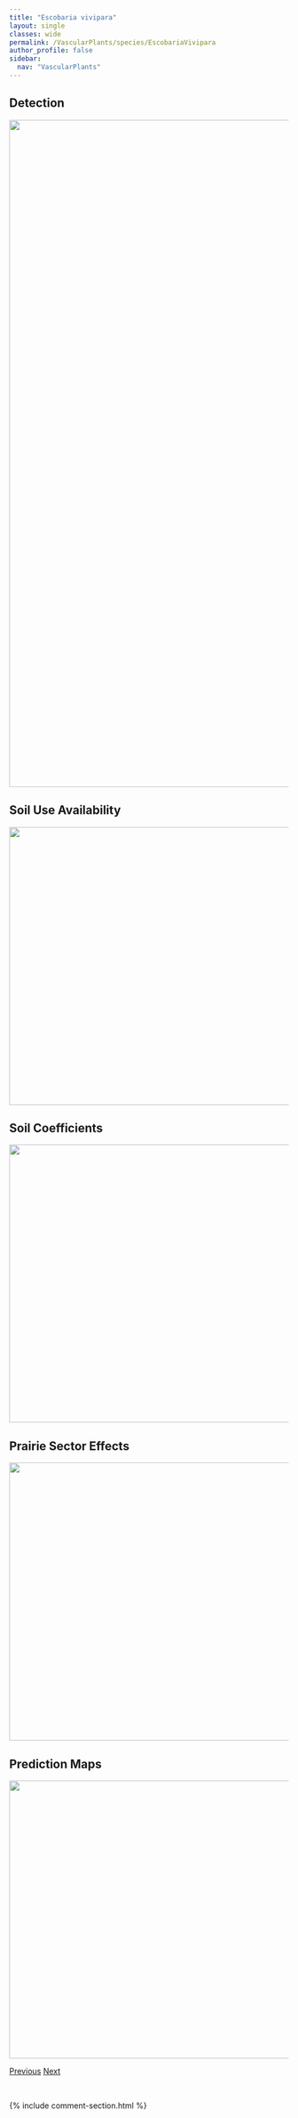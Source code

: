 ```yaml
---
title: "Escobaria vivipara"
layout: single
classes: wide
permalink: /VascularPlants/species/EscobariaVivipara
author_profile: false
sidebar:
  nav: "VascularPlants"
---
```


<h2>Detection</h2>

<a href="https://drive.google.com/uc?export=view&id=1LjfXybeUvtU_S44eS36WY3-_7kWihs7l">
<img src="https://drive.google.com/uc?export=view&id=1LjfXybeUvtU_S44eS36WY3-_7kWihs7l" height = "1200" width = "800">
</a>


<h2>Soil Use Availability</h2>

<a href="https://drive.google.com/uc?export=view&id=15sACGiyYTF3t29QsZfXXNfsALc-Umpxm">
<img src="https://drive.google.com/uc?export=view&id=15sACGiyYTF3t29QsZfXXNfsALc-Umpxm" height = "500" width = "1000">
</a>


<h2>Soil Coefficients</h2>

<a href="https://drive.google.com/uc?export=view&id=10XXP1AB6zpSniS-Jxn_0wOa3vcYuCNra">
<img src="https://drive.google.com/uc?export=view&id=10XXP1AB6zpSniS-Jxn_0wOa3vcYuCNra" height = "500" width = "1000">
</a>


<h2>Prairie Sector Effects</h2>

<a href="https://drive.google.com/uc?export=view&id=1HqN_LA5dydEtiinKqBBucUb2W2XvFA31">
<img src="https://drive.google.com/uc?export=view&id=1HqN_LA5dydEtiinKqBBucUb2W2XvFA31" height = "500" width = "1000">
</a>


<h2>Prediction Maps</h2>

<a href="https://drive.google.com/uc?export=view&id=1TJsb2CKsOhV3tvnsHCaStBC88KZWrg_1">
<img src="https://drive.google.com/uc?export=view&id=1TJsb2CKsOhV3tvnsHCaStBC88KZWrg_1" height = "500" width = "1000">
</a>


<a href="/DevelopmentWebsite/VascularPlants/species/ErythroniumGrandiflorum" class="pagination--pager" title="Erythronium grandiflorum">Previous</a> <a href="/DevelopmentWebsite/VascularPlants/species/EuphorbiaGlyptosperma" class="pagination--pager" title="Euphorbia glyptosperma">Next</a>

<p>&nbsp;</p>

{% include comment-section.html %}
